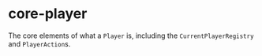 # core-player

The core elements of what a `Player` is, including the `CurrentPlayerRegistry` and `PlayerAction`s.